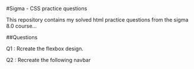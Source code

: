 #Sigma - CSS practice questions

This repository contains my solved html practice questions from the sigma 8.0 course...

##Questions

Q1 : Rcreate the flexbox design.


Q2 : Recreate the following navbar